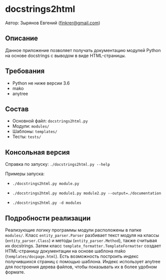 # docstrings2html

Автор: Зырянов Евгений (finkrer@gmail.com)

## Описание
Данное приложение позволяет получать документацию модулей Python на основе
docstrings с выводом в виде HTML-страницы.

## Требования
* Python не ниже версии 3.6
* mako
* anytree

## Состав
* Основной файл: `docstrings2html.py`
* Модули: `modules/`
* Шаблоны: `templates/`
* Тесты: `tests/`

## Консольная версия
Справка по запуску: `./docstrings2html.py --help`

Примеры запуска:

* `./docstrings2html.py module.py`

* `./docstrings2html.py module1.py module2.py --output=./documentation`

* `./docstrings2html.py -d modules`

## Подробности реализации
Реализующие логику программы модули расположены в папке `modules/`.
Класс `entity_parser.Parser` разбивает текст модуля на классы (`entity_parser.Class`)
и методы (`entity_parser.Method`), также считывая их docstrings.
Затем класс `template_formatter.TemplateFormatter` создает HTML-страницу документации
на основе шаблона mako (`templates/docpage.html`). Есть возможность построить индекс
получившихся страниц с помощью шаблона. Индекс использует anytree для построения
дерева файлов, чтобы показывать их в более удобном формате.